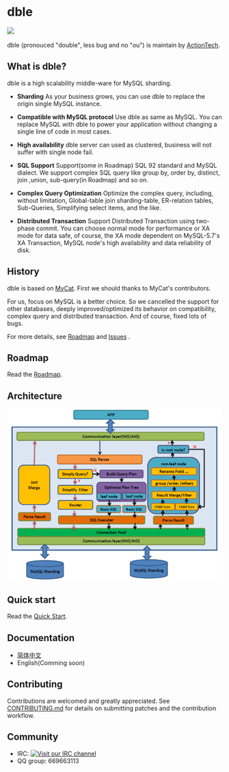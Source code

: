 # dble

<img src="https://travis-ci.org/actiontech/dble.svg?branch=master">

dble (pronouced "double", less bug and no "ou") is maintain by [ActionTech](http://www.actionsky.com/).

## What is dble?

dble is a high scalability middle-ware for MySQL sharding. 

- __Sharding__
As your business grows, you can use dble to replace the origin single MySQL instance. 

- __Compatible with MySQL protocol__
Use dble as same as MySQL. You can replace MySQL with dble to power your application without changing a single line of code in most cases.

- __High availability__
dble server can used as clustered, business will not suffer with single node fail.

- __SQL Support__
Support(some in Roadmap) SQL 92 standard and MySQL dialect. We support complex SQL query like group by, order by, distinct, join ,union, sub-query(in Roadmap) and so on.

- __Complex Query Optimization__
Optimize the complex query, including, without limitation, Global-table join sharding-table, ER-relation tables, Sub-Queries, Simplifying select items, and the like.

- __Distributed Transaction__
Support Distributed Transaction using two-phase commit. You can choose normal mode for performance or XA mode for data safe, of course, the XA mode dependent on MySQL-5.7's XA Transaction, MySQL node's high availability and data reliability of disk.


## History
dble is based on [MyCat](https://github.com/MyCATApache/Mycat-Server). First we should thanks to MyCat's contributors.

For us, focus on MySQL is a better choice. So we cancelled the support for other databases, deeply improved/optimized its behavior on compatibility, complex query and distributed transaction. And of course, fixed lots of bugs.

For more details, see [Roadmap](./docs/ROADMAP.md) and [Issues](https://github.com/actiontech/dble/issues) . 

## Roadmap

Read the [Roadmap](./docs/ROADMAP.md).

## Architecture

![architecture](./docs/architecture.PNG)

## Quick start 
Read the [Quick Start](./docs/QUICKSTART.md).

## Documentation
+ [简体中文](https://github.com/actiontech/dble/wiki)
+ English(Comming soon)

## Contributing

Contributions are welcomed and greatly appreciated. See [CONTRIBUTING.md](./docs/CONTRIBUTING.md)
for details on submitting patches and the contribution workflow.

## Community

* IRC: [![Visit our IRC channel](https://kiwiirc.com/buttons/irc.freenode.net/dble.png)](https://kiwiirc.com/client/irc.freenode.net/?nick=user|?&theme=cli#dble)
* QQ group: 669663113
